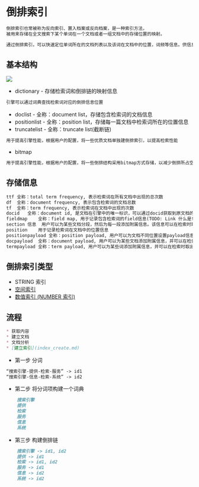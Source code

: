 # 倒排索引
```md
倒排索引也常被称为反向索引、置入档案或反向档案，是一种索引方法，
被用来存储在全文搜索下某个单词在一个文档或者一组文档中的存储位置的映射。

通过倒排索引，可以快速定位单词所在的文档列表以及该词在文档中的位置，词频等信息。供信息分析使用。
```

## 基本结构
![](../../../z_pic/Index.png)

* dictionary - 存储检索词和倒排链的映射信息
```md
引擎可以通过词典查找检索词对应的倒排信息位置
```
* doclist - 全称：document list，存储包含检索词的文档信息
* positionlist - 全称：position list，存储每一篇文档中检索词所在的位置信息
* truncatelist - 全称：truncate list(截断链)
```md
用于提高引擎性能，根据用户的配置，将一些优质文档单独建倒排索引，以提高检索性能
```
* bitmap
```md
用于提高引擎性能，根据用户的配置，将一些倒排结构采用bitmap方式存储，以减少倒排所占空间，提高检索性能
```

## 存储信息
```md
ttf	全称：total term frequency, 表示检索词在所有文档中出现的总次数
df	全称：document frequency, 表示包含检索词的文档总数
tf	全称：term frequency, 表示检索词在文档中出现的次数
docid	全称：document id, 是文档在引擎中的唯一标识，可以通过docid获取到原文档的其他信息。
fieldmap	全称：field map, 用于记录包含检索词的field信息(TODO: Link 什么是field？？)
section 信息	用户可以为某些文档分段，然后为每一段添加附属信息。该信息可以在检索时取出，供后续处理使用
position	用于记录检索词在文档中的位置信息
positionpayload	全称：position payload, 用户可以为文档不同位置设置payload信息，并可以在检索时取出，供后续处理用
docpayload	全称：document payload, 用户可以为某些文档添加附属信息，并可以在检索时取出，供后续处理使用
termpayload	全称：term payload, 用户可以为某些词添加附属信息，并可以在检索时取出，供后续处理使用
```

## 倒排索引类型
* STRING 索引
* [空间索引](spatial-index.md)
* [数值索引 (NUMBER 索引)](numeric-index.md)

## 流程
```md
* 获取内容
* 建立文档
* 文档分析
* [建立索引](index_create.md)
```

* 第一步 分词
```md
“搜索引擎-提供-检索-服务” -> id1
“搜索引擎-信息-检索-系统” -> id2
```
* 第二步 将分词项构建一个词典
```md
    搜索引擎
    提供
    检索
    服务
    信息
    系统
```
* 第三步 构建倒排链
```md
    搜索引擎 -> id1, id2
    提供 -> id1
    检索 -> id1, id2
    服务 -> id1
    信息 -> id2
    系统 -> id2
```